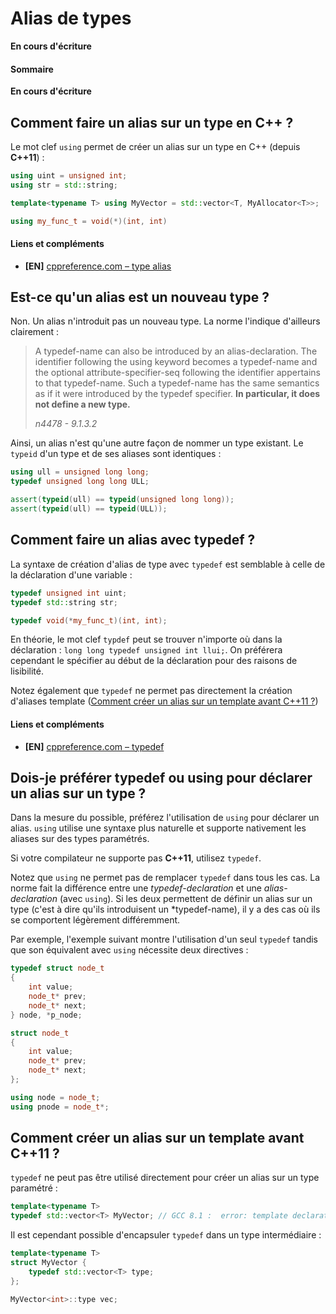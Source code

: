 # Alias de types

**En cours d'écriture**

#### Sommaire

**En cours d'écriture**

## Comment faire un alias sur un type en C++ ?

Le mot clef `using` permet de créer un alias sur un type en C++ (depuis **C++11**) :

```cpp
using uint = unsigned int;
using str = std::string;

template<typename T> using MyVector = std::vector<T, MyAllocator<T>>;

using my_func_t = void(*)(int, int)
```

#### Liens et compléments
 - **[EN]** [cppreference.com – type alias](https://en.cppreference.com/w/cpp/language/type_alias)

## Est-ce qu'un alias est un nouveau type ?

Non. Un alias n'introduit pas un nouveau type. La norme l'indique d'ailleurs clairement :

> A typedef-name can also be introduced by an alias-declaration. The identifier following the using keyword becomes a typedef-name and the optional attribute-specifier-seq following the identifier appertains to that typedef-name. Such a typedef-name has the same semantics as if it were introduced by the typedef specifier. **In particular, it does not define a new type.**
>
> *n4478 - 9.1.3.2*  

Ainsi, un alias n'est qu'une autre façon de nommer un type existant. Le `typeid` d'un type et de ses aliases sont identiques :

```cpp
using ull = unsigned long long;
typedef unsigned long long ULL;

assert(typeid(ull) == typeid(unsigned long long));
assert(typeid(ull) == typeid(ULL));
```

## Comment faire un alias avec typedef ?

La syntaxe de création d'alias de type avec `typedef` est semblable à celle de la déclaration d'une variable :

```cpp
typedef unsigned int uint;
typedef std::string str;

typedef void(*my_func_t)(int, int);
```

En théorie, le mot clef `typdef` peut se trouver n'importe où dans la déclaration : `long long typedef unsigned int llui;`. On préférera cependant le spécifier au début de la déclaration pour des raisons de lisibilité.

Notez également que `typedef` ne permet pas directement la création d'aliases template ([Comment créer un alias sur un template avant C++11 ?](https://github.com/cpp-faq/cpp-faq/tree/develop/faq/fr-FR/.faq/404.md))

#### Liens et compléments
 - **[EN]** [cppreference.com – typedef](https://en.cppreference.com/w/cpp/language/typedef)


## Dois-je préférer typedef ou using pour déclarer un alias sur un type ?

Dans la mesure du possible, préférez l'utilisation de `using` pour déclarer un alias. `using` utilise une syntaxe plus naturelle et supporte nativement les aliases sur des types paramétrés.

Si votre compilateur ne supporte pas **C++11**, utilisez `typedef`.

Notez que `using` ne permet pas de remplacer `typedef` dans tous les cas. La norme fait la différence entre une *typedef-declaration* et une *alias-declaration* (avec `using`). Si les deux permettent de définir un alias sur un type (c'est à dire qu'ils introduisent un *typedef-name), il y a des cas où ils se comportent légèrement différemment.

Par exemple, l'exemple suivant montre l'utilisation d'un seul `typedef` tandis que son équivalent avec `using` nécessite deux directives :

```cpp
typedef struct node_t
{
    int value;
    node_t* prev;
    node_t* next;
} node, *p_node;
```

```cpp
struct node_t
{
    int value;
    node_t* prev;
    node_t* next;    
};

using node = node_t;
using pnode = node_t*;
```

## Comment créer un alias sur un template avant C++11 ?

`typedef` ne peut pas être utilisé directement pour créer un alias sur un type paramétré :

```cpp
template<typename T>
typedef std::vector<T> MyVector; // GCC 8.1 :  error: template declaration of 'typedef'
```

Il est cependant possible d'encapsuler `typedef` dans un type intermédiaire :

```cpp
template<typename T>
struct MyVector {
    typedef std::vector<T> type;
};

MyVector<int>::type vec;
```
